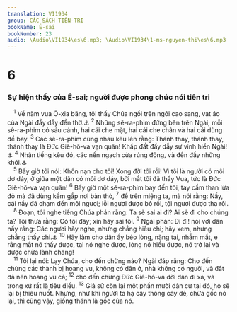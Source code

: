 ```yaml
---
translation: VI1934
group: CÁC SÁCH TIÊN-TRI
bookName: Ê-sai 
bookNumber: 23
audio: \Audio\VI1934\es\6.mp3; \Audio\VI1934\1-ms-nguyen-thi\es\6.mp3
---
```


<div class="title"><h1>6</h1><h3>Sự hiện thấy của Ê-sai; người được phong chức nói tiên tri</h3></div>
<span class="verse es_6_1"> <sup>1</sup> Về năm vua Ô-xia băng, tôi thấy Chúa ngồi trên ngôi cao sang, vạt áo của Ngài đầy dẫy đền thờ.<a data-toggle="tooltip" data-placement="bottom" title="2Vua 15:7; 2Su 26:23">⚓</a></span>
<span class="verse es_6_2"><sup>2</sup> Những sê-ra-phim đứng bên trên Ngài; mỗi sê-ra-phim có sáu cánh, hai cái che mặt, hai cái che chân và hai cái dùng để bay. </span>
<span class="verse es_6_3"><sup>3</sup> Các sê-ra-phim cùng nhau kêu lên rằng: Thánh thay, thánh thay, thánh thay là Đức Giê-hô-va vạn quân! Khắp đất đầy dẫy sự vinh hiển Ngài!<a data-toggle="tooltip" data-placement="bottom" title="Kh 4:8">⚓</a></span>
<span class="verse es_6_4"><sup>4</sup> Nhân tiếng kêu đó, các nền ngạch cửa rúng động, và đền đầy những khói.<a data-toggle="tooltip" data-placement="bottom" title="Kh 15:8">⚓</a><br/></span>
<span class="verse es_6_5"> <sup>5</sup> Bấy giờ tôi nói: Khốn nạn cho tôi! Xong đời tôi rồi! Vì tôi là người có môi dơ dáy, ở giữa một dân có môi dơ dáy, bởi mắt tôi đã thấy Vua, tức là Đức Giê-hô-va vạn quân! </span>
<span class="verse es_6_6"><sup>6</sup> Bấy giờ một sê-ra-phim bay đến tôi, tay cầm than lửa đỏ mà đã dùng kềm gắp nơi bàn thờ, </span>
<span class="verse es_6_7"><sup>7</sup> để trên miệng ta, mà nói rằng: Nầy, cái nầy đã chạm đến môi ngươi; lỗi ngươi được bỏ rồi, tội ngươi được tha rồi. <br/></span>
<span class="verse es_6_8"> <sup>8</sup> Đoạn, tôi nghe tiếng Chúa phán rằng: Ta sẽ sai ai đi? Ai sẽ đi cho chúng ta? Tôi thưa rằng: Có tôi đây; xin hãy sai tôi. </span>
<span class="verse es_6_9"><sup>9</sup> Ngài phán: Đi đi! nói với dân nầy rằng: Các ngươi hãy nghe, nhưng chẳng hiểu chi; hãy xem, nhưng chẳng thấy chi.<a data-toggle="tooltip" data-placement="bottom" title="Mat 13:14-15; Mac 4:12; Lu 8:10; Gi 12:40; Cong 28:26-27">⚓</a></span>
<span class="verse es_6_10"><sup>10</sup> Hãy làm cho dân ấy béo lòng, nặng tai, nhắm mắt, e rằng mắt nó thấy được, tai nó nghe được, lòng nó hiểu được, nó trở lại và được chữa lành chăng! <br/></span>
<span class="verse es_6_11"> <sup>11</sup> Tôi lại nói: Lạy Chúa, cho đến chừng nào? Ngài đáp rằng: Cho đến chừng các thành bị hoang vu, không có dân ở, nhà không có người, và đất đã nên hoang vu cả; </span>
<span class="verse es_6_12"><sup>12</sup> cho đến chừng Đức Giê-hô-va dời dân đi xa, và trong xứ rất là tiêu điều. </span>
<span class="verse es_6_13"><sup>13</sup> Giả sử còn lại một phần mười dân cư tại đó, họ sẽ lại bị thiêu nuốt. Nhưng, như khi người ta hạ cây thông cây dẻ, chừa gốc nó lại, thì cũng vậy, giống thánh là gốc của nó. <br/></span>
